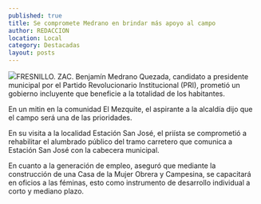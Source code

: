 ```yaml
---
published: true
title: Se compromete Medrano en brindar más apoyo al campo
author: REDACCION
location: Local
category: Destacadas
layout: posts
---
```


![](http://i.imgur.com/GpfPUeVm.jpg)FRESNILLO. ZAC. Benjamín Medrano Quezada, candidato a presidente municipal por el Partido Revolucionario Institucional (PRI), prometió un gobierno incluyente que beneficie a la totalidad de los habitantes.

En un mitin en la comunidad El Mezquite, el aspirante a la alcaldía dijo que el campo será una de las prioridades.

En su visita a la localidad Estación San José, el priísta se comprometió a rehabilitar el alumbrado público del tramo carretero que comunica a Estación San José con la cabecera municipal.

En cuanto a la generación de empleo, aseguró que mediante la construcción de una Casa de la Mujer Obrera y Campesina, se capacitará en oficios a las féminas, esto como instrumento de desarrollo individual a corto y mediano plazo.
